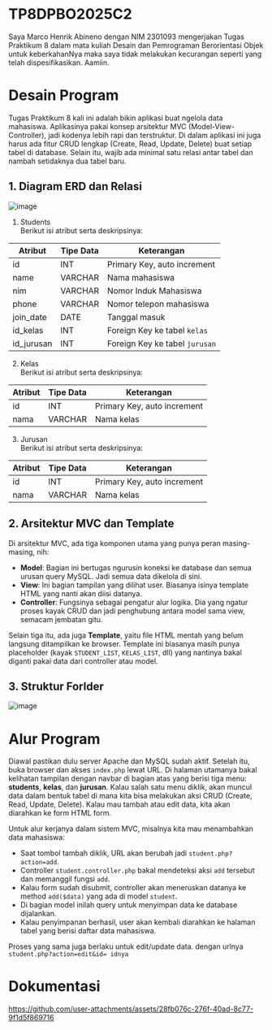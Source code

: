 # TP8DPBO2025C2

Saya Marco Henrik Abineno dengan NIM 2301093 mengerjakan Tugas Praktikum 8 dalam mata kuliah Desain dan Pemrograman Berorientasi Objek untuk keberkahanNya maka saya tidak melakukan kecurangan seperti yang telah dispesifikasikan. Aamiin.

# Desain Program

Tugas Praktikum 8 kali ini adalah bikin aplikasi buat ngelola data mahasiswa. Aplikasinya pakai konsep arsitektur MVC (Model-View-Controller), jadi kodenya lebih rapi dan terstruktur. Di dalam aplikasi ini juga harus ada fitur CRUD lengkap (Create, Read, Update, Delete) buat setiap tabel di database. Selain itu, wajib ada minimal satu relasi antar tabel dan nambah setidaknya dua tabel baru.  

## 1. Diagram ERD dan Relasi

![image](https://github.com/user-attachments/assets/77fd0f5e-9376-468d-bd5c-40afb288aba0)

1. Students  
Berikut isi atribut serta deskripsinya:

| Atribut     | Tipe Data | Keterangan                     |
| ----------- | --------- | ------------------------------ |
| id          | INT       | Primary Key, auto increment    |
| name        | VARCHAR   | Nama mahasiswa                 |
| nim         | VARCHAR   | Nomor Induk Mahasiswa          |
| phone       | VARCHAR   | Nomor telepon mahasiswa        |
| join\_date  | DATE      | Tanggal masuk                  |
| id\_kelas   | INT       | Foreign Key ke tabel `kelas`   |
| id\_jurusan | INT       | Foreign Key ke tabel `jurusan` |

2. Kelas  
Berikut isi atribut serta deskripsinya:
  
| Atribut     | Tipe Data | Keterangan                  |
| ----------- | --------- | --------------------------- |
| id          | INT       | Primary Key, auto increment |
| nama | VARCHAR   | Nama kelas                  |

3. Jurusan  
Berikut isi atribut serta deskripsinya:
  
| Atribut     | Tipe Data | Keterangan                  |
| ----------- | --------- | --------------------------- |
| id          | INT       | Primary Key, auto increment |
| nama | VARCHAR   | Nama kelas                  |

## 2. Arsitektur MVC dan Template

Di arsitektur MVC, ada tiga komponen utama yang punya peran masing-masing, nih:

* **Model**: Bagian ini bertugas ngurusin koneksi ke database dan semua urusan query MySQL. Jadi semua data dikelola di sini.
* **View**: Ini bagian tampilan yang dilihat user. Biasanya isinya template HTML yang nanti akan diisi datanya.
* **Controller**: Fungsinya sebagai pengatur alur logika. Dia yang ngatur proses kayak CRUD dan jadi penghubung antara model sama view, semacam jembatan gitu.

Selain tiga itu, ada juga **Template**, yaitu file HTML mentah yang belum langsung ditampilkan ke browser. Template ini biasanya masih punya placeholder (kayak `STUDENT_LIST`, `KELAS_LIST`, dll) yang nantinya bakal diganti pakai data dari controller atau model.

## 3. Struktur Forlder

![image](https://github.com/user-attachments/assets/af6142df-96ed-4413-b88c-e0a7eb0134c1)

# Alur Program

Diawal pastikan dulu server Apache dan MySQL sudah aktif. Setelah itu, buka browser dan akses `index.php` lewat URL. Di halaman utamanya bakal kelihatan tampilan dengan navbar di bagian atas yang berisi tiga menu: **students**, **kelas**, dan **jurusan**. Kalau salah satu menu diklik, akan muncul data dalam bentuk tabel di mana kita bisa melakukan aksi CRUD (Create, Read, Update, Delete). Kalau mau tambah atau edit data, kita akan diarahkan ke form HTML form.

Untuk alur kerjanya dalam sistem MVC, misalnya kita mau menambahkan data mahasiswa:

* Saat tombol tambah diklik, URL akan berubah jadi `student.php?action=add`.
* Controller `student.controller.php` bakal mendeteksi aksi `add` tersebut dan memanggil fungsi `add`.
* Kalau form sudah disubmit, controller akan meneruskan datanya ke method `add($data)` yang ada di model `student`.
* Di bagian model inilah query untuk menyimpan data ke database dijalankan.
* Kalau penyimpanan berhasil, user akan kembali diarahkan ke halaman tabel yang berisi daftar data mahasiswa.

Proses yang sama juga berlaku untuk edit/update data. dengan urlnya `student.php?action=edit&id= idnya`

# Dokumentasi

https://github.com/user-attachments/assets/28fb076c-276f-40ad-8c77-9f1d5f869716



